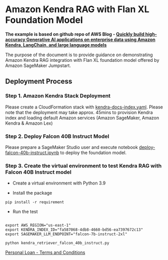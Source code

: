 # Amazon Kendra RAG with Flan XL Foundation Model

**The example is based on github repo of AWS Blog - [Quickly build high-accuracy Generative AI applications on enterprise data using Amazon Kendra, LangChain, and large language models](https://aws.amazon.com/blogs/machine-learning/quickly-build-high-accuracy-generative-ai-applications-on-enterprise-data-using-amazon-kendra-langchain-and-large-language-models/)**

The purpose of the document is to provide guidance on demonstrating Amazon Kendra RAG integration with Flan XL foundation model offered by Amazon SageMaker Jumpstart.

## Deployment Process

### Step 1. Amazon Kendra Stack Deployment

Please create a CloudFormation stack with [kendra-docs-index.yaml](./kendra-docs-index.yaml). Please note that the deployment may take approx. 45mins to provision Kendra index and loading default Amazon services (Amazon SageMaker, Amazon Kendra & Amazon Lex)

### Step 2. Deploy Falcon 40B Instruct Model

Please prepare a SageMaker Studio user and execute notebook [deploy-falcon-40b-instruct.ipynb](./deploy-falcon-40b-instruct.ipynb) to deploy the foundation model.

### Step 3. Create the virtual environment to test Kendra RAG with Falcon 40B Instruct model

* Create a virtual environment with Python 3.9

* Install the package

```
pip install -r requirement
```

* Run the test
```

export AWS_REGION="us-east-1"
export KENDRA_INDEX_ID="fa587068-4db8-4660-bd56-ea7397672c13"
export SAGEMAKER_LLM_ENDPOINT="falcon-7b-instruct-2xl"

python kendra_retriever_falcon_40b_instruct.py
```



[Personal Loan - Terms and Conditions](https://www.commbank.com.au/content/dam/commbank/personal/apply-online/download-printed-forms/ADB2911.pdf)